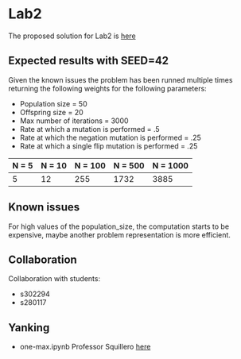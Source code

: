 
# Lab2
The proposed solution for Lab2 is [here](https://github.com/AlessiaLeclercq/ComputationalIntelligence_S291871/blob/main/lab2)

## Expected results with SEED=42
Given the known issues the problem has been runned multiple times returning the following weights for the following parameters: 
- Population size = 50
- Offspring size = 20
- Max number of iterations = 3000
- Rate at which a mutation is performed = .5
- Rate at which the negation mutation is performed = .25
- Rate at which a single flip mutation is performed = .25

| N = 5  | N = 10 |  N = 100 | N = 500 | N = 1000 |
|:-------|:-------|:--------|:--------|:---------|
| 5      | 12     | 255     | 1732    | 3885     |

## Known issues
For high values of the population_size, the computation starts to be expensive, maybe another problem representation is more efficient. 

## Collaboration
Collaboration with students:
- s302294
- s280117

## Yanking
- one-max.ipynb Professor Squillero [here](https://github.com/squillero/computational-intelligence/blob/master/2022-23/one-max.ipynb)

